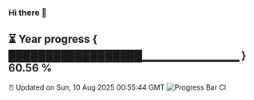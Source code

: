 ### Hi there 👋
⏳ Year progress { ██████████████████▁▁▁▁▁▁▁▁▁▁▁▁ } 60.56 %
---
⏰ Updated on Sun, 10 Aug 2025 00:55:44 GMT
![Progress Bar CI](https://github.com/Moyi321/Moyi321/workflows/Progress%20Bar%20CI/badge.svg)

